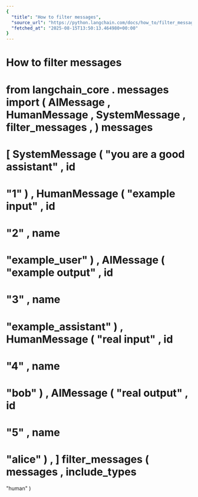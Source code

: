 ```yaml
---
{
  "title": "How to filter messages",
  "source_url": "https://python.langchain.com/docs/how_to/filter_messages/",
  "fetched_at": "2025-08-15T13:50:13.464980+00:00"
}
---
```


# How to filter messages

from
langchain_core
.
messages
import
(
AIMessage
,
HumanMessage
,
SystemMessage
,
filter_messages
,
)
messages
=
[
SystemMessage
(
"you are a good assistant"
,
id
=
"1"
)
,
HumanMessage
(
"example input"
,
id
=
"2"
,
name
=
"example_user"
)
,
AIMessage
(
"example output"
,
id
=
"3"
,
name
=
"example_assistant"
)
,
HumanMessage
(
"real input"
,
id
=
"4"
,
name
=
"bob"
)
,
AIMessage
(
"real output"
,
id
=
"5"
,
name
=
"alice"
)
,
]
filter_messages
(
messages
,
include_types
=
"human"
)
